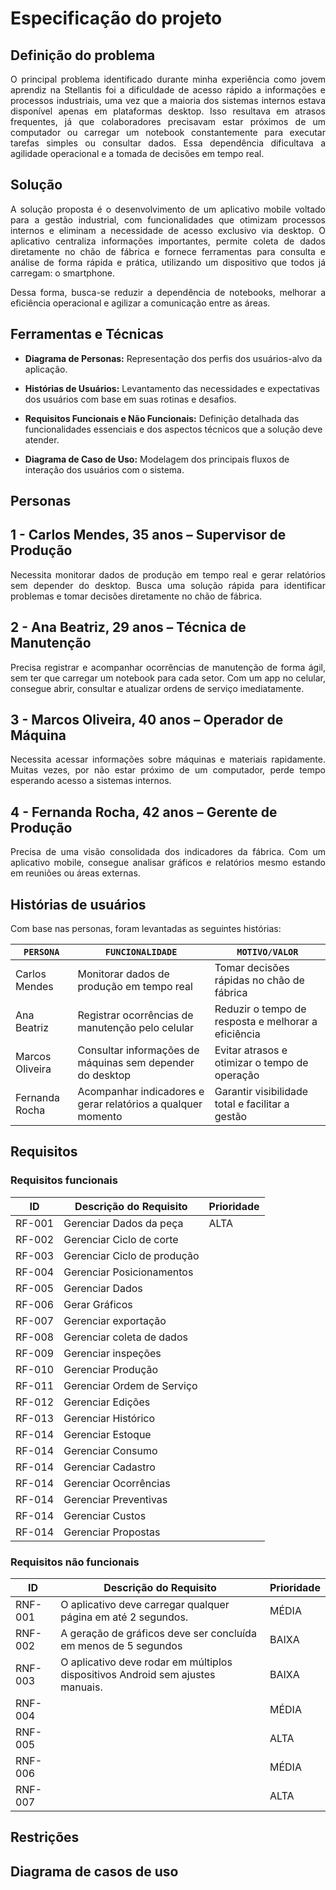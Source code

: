 # Especificação do projeto

## Definição do problema

<p align="justify">O principal problema identificado durante minha experiência como jovem aprendiz na Stellantis foi a dificuldade de acesso rápido a informações e processos industriais, uma vez que a maioria dos sistemas internos estava disponível apenas em plataformas desktop. Isso resultava em atrasos frequentes, já que colaboradores precisavam estar próximos de um computador ou carregar um notebook constantemente para executar tarefas simples ou consultar dados. Essa dependência dificultava a agilidade operacional e a tomada de decisões em tempo real.</p>

## Solução

<p align="justify">A solução proposta é o desenvolvimento de um aplicativo mobile voltado para a gestão industrial, com funcionalidades que otimizam processos internos e eliminam a necessidade de acesso exclusivo via desktop. O aplicativo centraliza informações importantes, permite coleta de dados diretamente no chão de fábrica e fornece ferramentas para consulta e análise de forma rápida e prática, utilizando um dispositivo que todos já carregam: o smartphone.
</p>

<p align="justify">Dessa forma, busca-se reduzir a dependência de notebooks, melhorar a eficiência operacional e agilizar a comunicação entre as áreas.</p>

## Ferramentas e Técnicas

- **Diagrama de Personas:** Representação dos perfis dos usuários-alvo da aplicação.

- **Histórias de Usuários:** Levantamento das necessidades e expectativas dos usuários com base em suas rotinas e desafios.

- **Requisitos Funcionais e Não Funcionais:** Definição detalhada das funcionalidades essenciais e dos aspectos técnicos que a solução deve atender.

- **Diagrama de Caso de Uso:** Modelagem dos principais fluxos de interação dos usuários com o sistema.

## Personas

## 1 - Carlos Mendes, 35 anos – Supervisor de Produção
<p align="justify">Necessita monitorar dados de produção em tempo real e gerar relatórios sem depender do desktop. Busca uma solução rápida para identificar problemas e tomar decisões diretamente no chão de fábrica.</p>

## 2 - Ana Beatriz, 29 anos – Técnica de Manutenção
<p align="justify">Precisa registrar e acompanhar ocorrências de manutenção de forma ágil, sem ter que carregar um notebook para cada setor. Com um app no celular, consegue abrir, consultar e atualizar ordens de serviço imediatamente.</p>

## 3 - Marcos Oliveira, 40 anos – Operador de Máquina
<p align="justify">Necessita acessar informações sobre máquinas e materiais rapidamente. Muitas vezes, por não estar próximo de um computador, perde tempo esperando acesso a sistemas internos.</p>

## 4 - Fernanda Rocha, 42 anos – Gerente de Produção
<p align="justify">Precisa de uma visão consolidada dos indicadores da fábrica. Com um aplicativo mobile, consegue analisar gráficos e relatórios mesmo estando em reuniões ou áreas externas.</p>

## Histórias de usuários
Com base nas personas, foram levantadas as seguintes histórias:

|`PERSONA`|  `FUNCIONALIDADE` | `MOTIVO/VALOR`                 |
|--------------------|------------------------------------|----------------------------------------|
|Carlos Mendes     | Monitorar dados de produção em tempo real    | Tomar decisões rápidas no chão de fábrica |
|Ana Beatriz         | Registrar ocorrências de manutenção pelo celular | Reduzir o tempo de resposta e melhorar a eficiência |
|Marcos Oliveira    | Consultar informações de máquinas sem depender do desktop | Evitar atrasos e otimizar o tempo de operação |
|Fernanda Rocha    | 	Acompanhar indicadores e gerar relatórios a qualquer momento | Garantir visibilidade total e facilitar a gestão |

## Requisitos

### Requisitos funcionais

|ID    |   Descrição do Requisito    | Prioridade |
|------|-----------------------------|------------|
|RF-001| Gerenciar Dados da peça     |    ALTA    | 
|RF-002| Gerenciar Ciclo de corte    |        |
|RF-003| Gerenciar Ciclo de produção |        |
|RF-004| Gerenciar Posicionamentos   |       |
|RF-005| Gerenciar Dados             |      |
|RF-006| Gerar Gráficos              |       |
|RF-007| Gerenciar exportação        |       |
|RF-008| Gerenciar coleta de dados   |        |
|RF-009| Gerenciar inspeções         |       |
|RF-010| Gerenciar Produção          |       |
|RF-011| Gerenciar Ordem de Serviço  |       |
|RF-012| Gerenciar Edições           |       |
|RF-013| Gerenciar Histórico         |       |
|RF-014| Gerenciar Estoque           |       |
|RF-014| Gerenciar Consumo           |       |
|RF-014| Gerenciar Cadastro          |       |
|RF-014| Gerenciar Ocorrências       |       |
|RF-014| Gerenciar Preventivas       |       |
|RF-014| Gerenciar Custos            |       |
|RF-014| Gerenciar Propostas         |       |


### Requisitos não funcionais

|ID     | Descrição do Requisito  |Prioridade |
|-------|-------------------------|----|
|RNF-001| O aplicativo deve carregar qualquer página em até 2 segundos. | MÉDIA | 
|RNF-002| A geração de gráficos deve ser concluída em menos de 5 segundos |  BAIXA | 
|RNF-003| O aplicativo deve rodar em múltiplos dispositivos Android sem ajustes manuais. |  BAIXA | 
|RNF-004|  |  MÉDIA | 
|RNF-005|  |  ALTA | 
|RNF-006|  |  MÉDIA | 
|RNF-007|  |  ALTA |


## Restrições

## Diagrama de casos de uso




